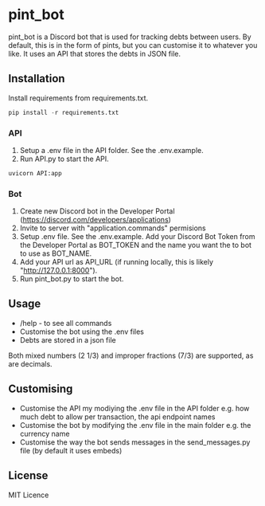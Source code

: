 # pint_bot

pint_bot is a Discord bot that is used for tracking debts between users. By default, this is in the form of pints, but you can customise it to whatever you like. It uses an API that stores the debts in JSON file.

## Installation

Install requirements from requirements.txt.
```python
pip install -r requirements.txt
```
### API
1. Setup a .env file in the API folder. See the .env.example.
2. Run API.py to start the API.
```python
uvicorn API:app
```
### Bot
1. Create new Discord bot in the Developer Portal (https://discord.com/developers/applications)
2. Invite to server with "application.commands" permisions
3. Setup .env file. See the .env.example. Add your Discord Bot Token from the Developer Portal as BOT_TOKEN and the name you want the to bot to use as BOT_NAME.
4. Add your API url as API_URL (if running locally, this is likely "http://127.0.0.1:8000").
5. Run pint_bot.py to start the bot.
## Usage
- /help - to see all commands
- Customise the bot using the .env files
- Debts are stored in a json file

Both mixed numbers (2 1/3) and improper fractions (7/3) are supported, as are decimals.

## Customising
- Customise the API my modiying the .env file in the API folder e.g. how much debt to allow per transaction, the api endpoint names
- Customise the bot by modifying the .env file in the main folder e.g. the currency name
- Customise the way the bot sends messages in the send_messages.py file (by default it uses embeds)

## License
MIT Licence